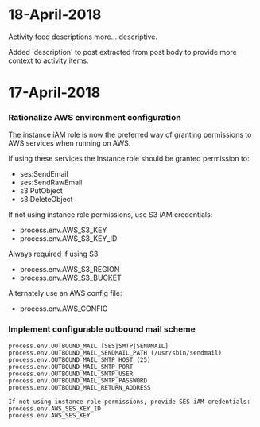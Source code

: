 # 18-April-2018

Activity feed descriptions more... descriptive.

Added 'description' to post extracted from post body to provide more context to activity items.

# 17-April-2018

### Rationalize AWS environment configuration

The instance iAM role is now the preferred way of granting permissions to AWS services when running on AWS.

If using these services the Instance role should be granted permission to:
- ses:SendEmail
- ses:SendRawEmail
- s3:PutObject
- s3:DeleteObject

If not using instance role permissions, use S3 iAM credentials:
- process.env.AWS_S3_KEY
- process.env.AWS_S3_KEY_ID

Always required if using S3
- process.env.AWS_S3_REGION
- process.env.AWS_S3_BUCKET

Alternately use an AWS config file:
- process.env.AWS_CONFIG

### Implement configurable outbound mail scheme
```
process.env.OUTBOUND_MAIL [SES|SMTP|SENDMAIL]
process.env.OUTBOUND_MAIL_SENDMAIL_PATH (/usr/sbin/sendmail)
process.env.OUTBOUND_MAIL_SMTP_HOST (25)
process.env.OUTBOUND_MAIL_SMTP_PORT
process.env.OUTBOUND_MAIL_SMTP_USER
process.env.OUTBOUND_MAIL_SMTP_PASSWORD
process.env.OUTBOUND_MAIL_RETURN_ADDRESS

If not using instance role permissions, provide SES iAM credentials:
process.env.AWS_SES_KEY_ID
process.env.AWS_SES_KEY
```
